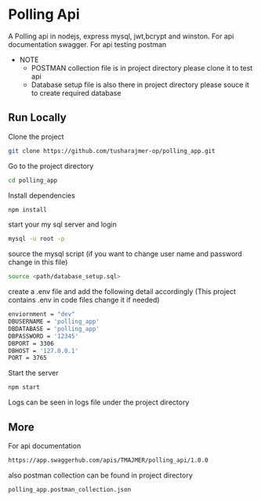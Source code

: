 
# Polling Api

A Polling api in nodejs, express mysql, jwt,bcrypt and winston. For api documentation swagger. For api testing postman

* NOTE
    - POSTMAN  collection file is in project directory please clone it to test api
    - Database setup file is also there in project directory please souce it to create required database


## Run Locally

Clone the project

```bash
git clone https://github.com/tusharajmer-op/polling_app.git
```

Go to the project directory

```bash
cd polling_app
```

Install dependencies

```bash
npm install
```
start your my sql server and login

```bash
mysql -u root -p
```
source the mysql script (if you want to change user name and password change in this file)
```bash
source <path/database_setup.sql>
```
create a .env file and add the following detail accordingly
(This project contains .env in code files change it if needed)
```bash
enviornment = "dev"
DBUSERNAME = 'polling_app'
DBDATABASE = 'polling_app'
DBPASSWORD = '12345'
DBPORT = 3306
DBHOST = '127.0.0.1'
PORT = 3765
```

Start the server

```bash
npm start
```
Logs can be seen in logs file under the project directory


## More

For api documentation 
```bash
https://app.swaggerhub.com/apis/TMAJMER/polling_api/1.0.0
```

also postman collection can be found in project directory
```bash
polling_app.postman_collection.json
```

